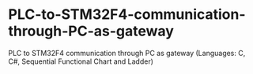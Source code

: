 PLC-to-STM32F4-communication-through-PC-as-gateway
==================================================

PLC to STM32F4 communication through  PC as gateway (Languages: C, C#, Sequential Functional Chart and Ladder)
